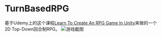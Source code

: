 # TurnBasedRPG
基于Udemy上的这个课程[Learn To Create An RPG Game In Unity](https://www.udemy.com/course/unity2drpg/)来做的一个2D Top-Down回合制RPG。
![游戏截图](https://s3.bmp.ovh/imgs/2022/07/02/4634cfa7694432dd.png)
